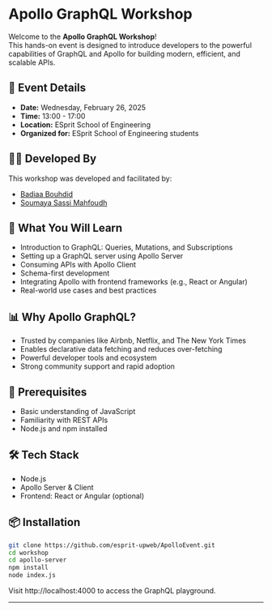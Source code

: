 # Apollo GraphQL Workshop

Welcome to the **Apollo GraphQL Workshop**!  
This hands-on event is designed to introduce developers to the powerful capabilities of GraphQL and Apollo for building modern, efficient, and scalable APIs.

## 📅 Event Details

- **Date:** Wednesday, February 26, 2025  
- **Time:** 13:00 - 17:00  
- **Location:** ESprit School of Engineering  
- **Organized for:** ESprit School of Engineering students
  
## 🧑‍🏫 Developed By

This workshop was developed and facilitated by:

- [Badiaa Bouhdid](https://www.linkedin.com/in/badiaa-bouhdid/)  
- [Soumaya Sassi Mahfoudh](https://www.linkedin.com/in/soumaya-sassi-mahfoudh-4a0b463a/)

## 🚀 What You Will Learn

- Introduction to GraphQL: Queries, Mutations, and Subscriptions
- Setting up a GraphQL server using Apollo Server
- Consuming APIs with Apollo Client
- Schema-first development
- Integrating Apollo with frontend frameworks (e.g., React or Angular)
- Real-world use cases and best practices

## 📊 Why Apollo GraphQL?

- Trusted by companies like Airbnb, Netflix, and The New York Times
- Enables declarative data fetching and reduces over-fetching
- Powerful developer tools and ecosystem
- Strong community support and rapid adoption

## 🧰 Prerequisites

- Basic understanding of JavaScript
- Familiarity with REST APIs
- Node.js and npm installed

## 🛠 Tech Stack

- Node.js
- Apollo Server & Client
- Frontend: React or Angular (optional)

## 📦 Installation

```bash
git clone https://github.com/esprit-upweb/ApolloEvent.git
cd workshop
cd apollo-server
npm install
node index.js
```
Visit http://localhost:4000 to access the GraphQL playground.
__________________________

